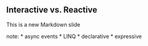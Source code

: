 ##  Interactive vs. Reactive

This is a new Markdown slide

note:
    * async events
    * LINQ
    * declarative
    * expressive
